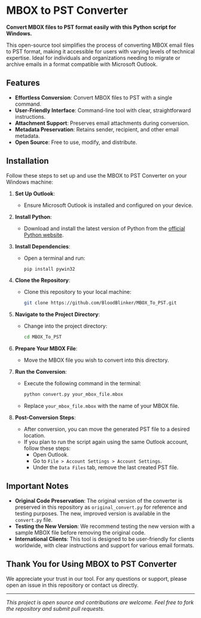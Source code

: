 # MBOX to PST Converter

**Convert MBOX files to PST format easily with this Python script for Windows.**

This open-source tool simplifies the process of converting MBOX email files to PST format, making it accessible for users with varying levels of technical expertise. Ideal for individuals and organizations needing to migrate or archive emails in a format compatible with Microsoft Outlook.

## Features

- **Effortless Conversion**: Convert MBOX files to PST with a single command.
- **User-Friendly Interface**: Command-line tool with clear, straightforward instructions.
- **Attachment Support**: Preserves email attachments during conversion.
- **Metadata Preservation**: Retains sender, recipient, and other email metadata.
- **Open Source**: Free to use, modify, and distribute.

## Installation

Follow these steps to set up and use the MBOX to PST Converter on your Windows machine:

1. **Set Up Outlook**:
   - Ensure Microsoft Outlook is installed and configured on your device.

2. **Install Python**:
   - Download and install the latest version of Python from the [official Python website](https://www.python.org/downloads/).

3. **Install Dependencies**:
   - Open a terminal and run:
     ```bash
     pip install pywin32
     ```

4. **Clone the Repository**:
   - Clone this repository to your local machine:
     ```bash
     git clone https://github.com/BloodBlinker/MBOX_To_PST.git
     ```

5. **Navigate to the Project Directory**:
   - Change into the project directory:
     ```bash
     cd MBOX_To_PST
     ```

6. **Prepare Your MBOX File**:
   - Move the MBOX file you wish to convert into this directory.

7. **Run the Conversion**:
   - Execute the following command in the terminal:
     ```bash
     python convert.py your_mbox_file.mbox
     ```
   - Replace `your_mbox_file.mbox` with the name of your MBOX file.

8. **Post-Conversion Steps**:
   - After conversion, you can move the generated PST file to a desired location.
   - If you plan to run the script again using the same Outlook account, follow these steps:
     - Open Outlook.
     - Go to `File > Account Settings > Account Settings`.
     - Under the `Data Files` tab, remove the last created PST file.

## Important Notes

- **Original Code Preservation**: The original version of the converter is preserved in this repository as `original_convert.py` for reference and testing purposes. The new, improved version is available in the `convert.py` file.
- **Testing the New Version**: We recommend testing the new version with a sample MBOX file before removing the original code.
- **International Clients**: This tool is designed to be user-friendly for clients worldwide, with clear instructions and support for various email formats.

## Thank You for Using MBOX to PST Converter

We appreciate your trust in our tool. For any questions or support, please open an issue in this repository or contact us directly.

---

*This project is open source and contributions are welcome. Feel free to fork the repository and submit pull requests.*
